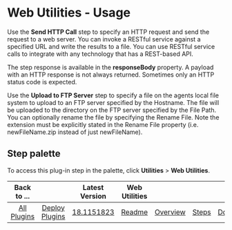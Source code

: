 
# Web Utilities - Usage

Use the **Send HTTP Call** step to specify an HTTP request and send the request to a web server. You can invoke a RESTful service against a specified URL and write the results to a file. You can use RESTful service calls to integrate with any technology that has a REST-based API.

The step response is available in the **responseBody** property. A payload with an HTTP response is not always returned. Sometimes only an HTTP status code is expected.

Use the **Upload to FTP Server** step to specify a file on the agents local file system to upload to an FTP server specified by the Hostname. The file will be uploaded to the directory on the FTP server specified by the File Path. You can optionally rename the file by specifying the Rename File. Note the extension must be explicitly stated in the Rename File property (i.e. newFileName.zip instead of just newFileName).


## **Step palette**

To access this plug-in step in the palette, click **Utilities** > **Web Utilities**.


|Back to ...||Latest Version|Web Utilities ||||
| :---: | :---: | :---: | :---: | :---: | :---: | :---: |
|[All Plugins](../../index.md)|[Deploy Plugins](../README.md)|[18.1151823](https://raw.githubusercontent.com/UrbanCode/IBM-UCD-PLUGINS/main/files/web-utilities/ucd-web-utilities-18.1151823.zip)|[Readme](README.md)|[Overview](overview.md)|[Steps](steps.md)|[Downloads](downloads.md)|
